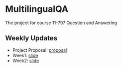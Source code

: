 # MultilingualQA
The project for course 11-797 Question and Answering

## Weekly Updates

- Project Proposal: [proposal](./proposal.pdf)
- Week1: [slide](https://github.com/Zihua-Liu/MultilingualQA/blob/master/weekly%20updates/AngryFrogProposal.pdf)
- Week2: [slide](https://github.com/Zihua-Liu/MultilingualQA/blob/master/weekly%20updates/update0218.pdf)
